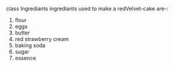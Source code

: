 class Ingrediants
ingrediants used to make a redVelvet-cake are-:
1) flour
2) eggs
3) butter
4) red strawberry cream
5) baking soda
6) sugar
7) essence